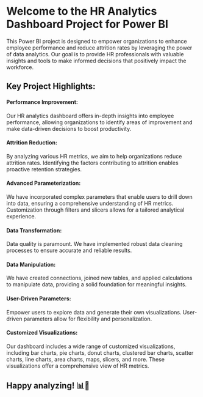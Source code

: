 # Welcome to the HR Analytics Dashboard Project for Power BI

This Power BI project is designed to empower organizations to enhance employee performance and reduce attrition rates by leveraging the power of data analytics. Our goal is to provide HR professionals with valuable insights and tools to make informed decisions that positively impact the workforce.

## Key Project Highlights:

#### Performance Improvement: 

Our HR analytics dashboard offers in-depth insights into employee performance, allowing organizations to identify areas of improvement and make data-driven decisions to boost productivity.

#### Attrition Reduction:

By analyzing various HR metrics, we aim to help organizations reduce attrition rates. Identifying the factors contributing to attrition enables proactive retention strategies.

#### Advanced Parameterization:

We have incorporated complex parameters that enable users to drill down into data, ensuring a comprehensive understanding of HR metrics. Customization through filters and slicers allows for a tailored analytical experience.

#### Data Transformation:

Data quality is paramount. We have implemented robust data cleaning processes to ensure accurate and reliable results.

#### Data Manipulation:

We have created connections, joined new tables, and applied calculations to manipulate data, providing a solid foundation for meaningful insights.

#### User-Driven Parameters:

Empower users to explore data and generate their own visualizations. User-driven parameters allow for flexibility and personalization.

#### Customized Visualizations:

Our dashboard includes a wide range of customized visualizations, including bar charts, pie charts, donut charts, clustered bar charts, scatter charts, line charts, area charts, maps, slicers, and more. These visualizations offer a comprehensive view of HR metrics.

## Happy analyzing! 📊🚀

